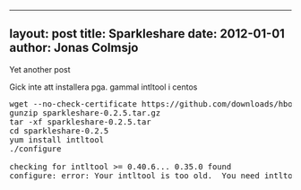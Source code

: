 
---
layout: post
title: Sparkleshare
date: 2012-01-01
author: Jonas Colmsjo
---

Yet another post







Gick inte att installera pga. gammal intltool i centos

<pre>
wget --no-check-certificate https://github.com/downloads/hbons/SparkleShare/sparkleshare-0.2.5.tar.gz
gunzip sparkleshare-0.2.5.tar.gz 
tar -xf sparkleshare-0.2.5.tar
cd sparkleshare-0.2.5
yum install intltool
./configure

checking for intltool >= 0.40.6... 0.35.0 found
configure: error: Your intltool is too old.  You need intltool 0.40.6 or later.
</pre>

